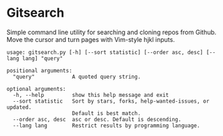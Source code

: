 # Gitsearch
Simple command line utility for searching and cloning repos from Github.
Move the cursor and turn pages with Vim-style hjkl inputs.
```
usage: gitsearch.py [-h] [--sort statistic] [--order asc, desc] [--lang lang] "query"

positional arguments:
  "query"            A quoted query string.

optional arguments:
  -h, --help         show this help message and exit
  --sort statistic   Sort by stars, forks, help-wanted-issues, or updated.
                     Default is best match.
  --order asc, desc  asc or desc. Default is descending.
  --lang lang        Restrict results by programming language.

```
